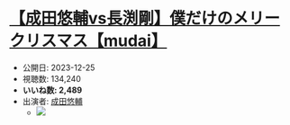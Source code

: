 # [【成田悠輔vs長渕剛】僕だけのメリークリスマス【mudai】](https://www.youtube.com/watch?v=-INiV_lp6Gs)
-   公開日: 2023-12-25
-   視聴数: 134,240
-   **いいね数: 2,489**
-   出演者: [成田悠輔](/rehacq_fan/people/成田悠輔 "wikilink")
    - [![](https://img.youtube.com/vi/-INiV_lp6Gs/hqdefault.jpg)](https://www.youtube.com/watch?v=-INiV_lp6Gs)
